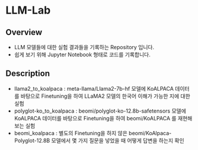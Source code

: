 # LLM-Lab

## Overview
* LLM 모델들에 대한 실험 결과들을 기록하는 Repository 입니다.
* 쉽게 보기 위해 Jupyter Notebook 형태로 코드를 기록합니다.

## Description
* llama2_to_koalpaca : meta-llama/Llama2-7b-hf 모델에 KoALPACA 데이터를 바탕으로 Finetuning을 하여 LLaMA2 모델의 한국어 이해가 가능한 지에 대한 실험
* polyglot-ko_to_koalpaca : beomi/polyglot-ko-12.8b-safetensors 모델에 KoALPACA 데이터를 바탕으로 Finetuning을 하여 beomi/KoALPACA 를 재현해 보는 실험
* beomi_koalpaca : 별도의 Finetuning을 하지 않은 beomi/KoAlpaca-Polyglot-12.8B 모델에서 몇 가지 질문을 넣었을 때 어떻게 답변을 하는지 확인
